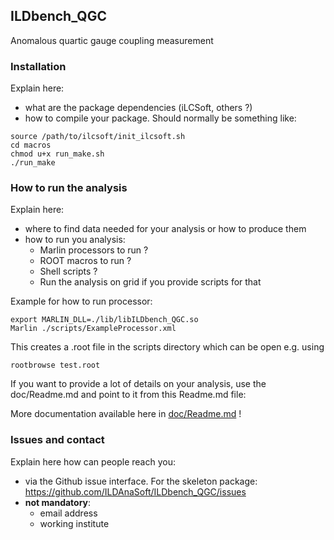 
## ILDbench_QGC

Anomalous quartic gauge coupling measurement

### Installation

Explain here:

- what are the package dependencies (iLCSoft, others ?)
- how to compile your package. Should normally be something like:

```shell
source /path/to/ilcsoft/init_ilcsoft.sh
cd macros
chmod u+x run_make.sh
./run_make
```

### How to run the analysis

Explain here:

- where to find data needed for your analysis or how to produce them
- how to run you analysis: 
   - Marlin processors to run ?
   - ROOT macros to run ?
   - Shell scripts ?
   - Run the analysis on grid if you provide scripts for that

Example for how to run processor:

```shell
export MARLIN_DLL=./lib/libILDbench_QGC.so
Marlin ./scripts/ExampleProcessor.xml
```

This creates a .root file in the scripts directory which can be open e.g. using

```shell
rootbrowse test.root
```


If you want to provide a lot of details on your analysis, use the doc/Readme.md and point to it from this Readme.md file:

More documentation available here in [doc/Readme.md](doc/Readme.md) !

### Issues and contact

Explain here how can people reach you:

- via the Github issue interface. For the skeleton package: https://github.com/ILDAnaSoft/ILDbench_QGC/issues
- **not mandatory**:
    - email address
    - working institute


